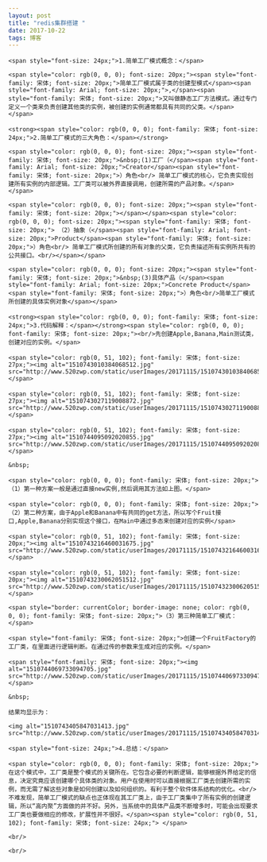 ```yaml
---
layout: post
title: "redis集群搭建 "
date: 2017-10-22
tags: 博客
---
```

<p>
    <span style="font-size: 24px;">1.简单工厂模式概念：</span>
</p>
<p>
    <span style="color: rgb(0, 0, 0); font-size: 20px;"><span style="font-family: 宋体; font-size: 20px;">简单工厂模式属于类的创建型模式</span><span style="font-family: Arial; font-size: 20px;">,</span><span style="font-family: 宋体; font-size: 20px;">又叫做静态工厂方法模式。通过专门定义一个类来负责创建其他类的实例，被创建的实例通常都具有共同的父类。</span></span>
</p>
<p>
    <strong><span style="color: rgb(0, 0, 0); font-family: 宋体; font-size: 24px;">2.简单工厂模式的三大角色：</span></strong>
</p>
<p>
    <span style="color: rgb(0, 0, 0); font-size: 20px;"><span style="font-family: 宋体; font-size: 20px;">&nbsp;(1)工厂（</span><span style="font-family: Arial; font-size: 20px;">Creator</span><span style="font-family: 宋体; font-size: 20px;">）角色<br/> 简单工厂模式的核心，它负责实现创建所有实例的内部逻辑。工厂类可以被外界直接调用，创建所需的产品对象。</span></span>
</p>
<p>
    <span style="color: rgb(0, 0, 0); font-size: 20px;"><span style="font-family: 宋体; font-size: 20px;"></span></span><span style="color: rgb(0, 0, 0); font-size: 20px;"><span style="font-family: 宋体; font-size: 20px;"> （2）抽象（</span><span style="font-family: Arial; font-size: 20px;">Product</span><span style="font-family: 宋体; font-size: 20px;">）角色<br/> 简单工厂模式所创建的所有对象的父类，它负责描述所有实例所共有的公共接口。<br/></span></span>
</p>
<p>
    <span style="color: rgb(0, 0, 0); font-size: 20px;"><span style="font-family: 宋体; font-size: 20px;">&nbsp;(3)具体产品（</span><span style="font-family: Arial; font-size: 20px;">Concrete Product</span><span style="font-family: 宋体; font-size: 20px;">）角色<br/>简单工厂模式所创建的具体实例对象</span></span>
</p>
<p>
    <strong><span style="color: rgb(0, 0, 0); font-family: 宋体; font-size: 24px;">3.代码解释：</span></strong><span style="color: rgb(0, 0, 0); font-family: 宋体; font-size: 20px;"><br/>先创建Apple,Banana,Main测试类，创建对应的实例。</span>
</p>
<p>
    <span style="color: rgb(0, 51, 102); font-family: 宋体; font-size: 27px;"><img alt="1510743010384068512.jpg" src="http://www.520zwp.com/static/userImages/20171115/1510743010384068512.jpg"/></span>
</p>
<p>
    <span style="color: rgb(0, 51, 102); font-family: 宋体; font-size: 27px;"><img alt="1510743027119008872.jpg" src="http://www.520zwp.com/static/userImages/20171115/1510743027119008872.jpg"/></span>
</p>
<p>
    <span style="color: rgb(0, 51, 102); font-family: 宋体; font-size: 27px;"><img alt="1510744095092020855.jpg" src="http://www.520zwp.com/static/userImages/20171115/1510744095092020855.jpg"/></span>
</p>
<p>
    &nbsp;
</p>
<p>
    <span style="color: rgb(0, 0, 0); font-family: 宋体; font-size: 20px;">（1）第一种方案一般是通过直接new实例,然后调用其方法如上图。</span>
</p>
<p>
    <span style="color: rgb(0, 0, 0); font-family: 宋体; font-size: 20px;">（2）第二种方案，由于Apple和Banana中有共同的get方法，所以写个Fruit接口,Apple,Banana分别实现这个接口，在Main中通过多态来创建对应的实例</span>
</p>
<p>
    <span style="color: rgb(0, 51, 102); font-family: 宋体; font-size: 20px;"><img alt="1510743216460031675.jpg" src="http://www.520zwp.com/static/userImages/20171115/1510743216460031675.jpg"/></span>
</p>
<p>
    <span style="color: rgb(0, 51, 102); font-family: 宋体; font-size: 20px;"><img alt="1510743230062051512.jpg" src="http://www.520zwp.com/static/userImages/20171115/1510743230062051512.jpg"/></span>
</p>
<p>
    <span style="border: currentColor; border-image: none; color: rgb(0, 0, 0); font-family: 宋体; font-size: 20px;">（3）第三种简单工厂模式：</span>
</p>
<p>
    <span style="font-family: 宋体; font-size: 20px;">创建一个FruitFactory的工厂类，在里面进行逻辑判断。在通过传的参数来生成对应的实例。</span>
</p>
<p>
    <span style="font-family: 宋体; font-size: 20px;"><img alt="1510744069733094705.jpg" src="http://www.520zwp.com/static/userImages/20171115/1510744069733094705.jpg"/></span>
</p>
<p>
    &nbsp;
</p>
<p>
    结果均显示为：
</p>
<p>
    <img alt="1510743405847031413.jpg" src="http://www.520zwp.com/static/userImages/20171115/1510743405847031413.jpg"/>
</p>
<p>
    <span style="font-size: 24px;">4.总结：</span>
</p>
<p>
    <span style="color: rgb(0, 0, 0); font-family: 宋体; font-size: 20px;">在这个模式中，工厂类是整个模式的关键所在。它包含必要的判断逻辑，能够根据外界给定的信息，决定究竟应该创建哪个具体类的对象。用户在使用时可以直接根据工厂类去创建所需的实例，而无需了解这些对象是如何创建以及如何组织的。有利于整个软件体系结构的优化。<br/>不难发现，简单工厂模式的缺点也正体现在其工厂类上，由于工厂类集中了所有实例的创建逻辑，所以“高内聚”方面做的并不好。另外，当系统中的具体产品类不断增多时，可能会出现要求工厂类也要做相应的修改，扩展性并不很好。</span><span style="color: rgb(0, 51, 102); font-family: 宋体; font-size: 24px;"> </span>
</p>
<p>
    <br/>
</p>
<p>
    <br/>
</p>
